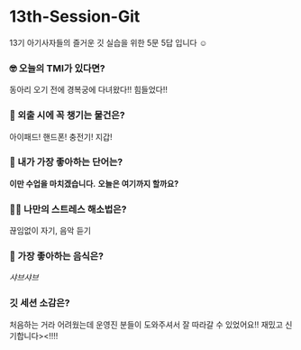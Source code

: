 # 13th-Session-Git

13기 아기사자들의 즐거운 깃 실습을 위한 5문 5답 입니다 ☺️

### 🤓 오늘의 TMI가 있다면?

동아리 오기 전에 경복궁에 다녀왔다!! 힘들었다!!

### 🎒 외출 시에 꼭 챙기는 물건은?

아이패드! 핸드폰! 충전기! 지갑!

### 🤙 내가 가장 좋아하는 단어는?

**이만 수업을 마치겠습니다.**
**오늘은 여기까지 할까요?**

### 🧘‍♀️ 나만의 스트레스 해소법은?

끊임없이 자기, 음악 듣기

### 🍧 가장 좋아하는 음식은?

_샤브샤브_

### 깃 세션 소감은?

처음하는 거라 어려웠는데 운영진 분들이 도와주셔서 잘 따라갈 수 있었어요!!
재밌고 신기합니다><!!!!
